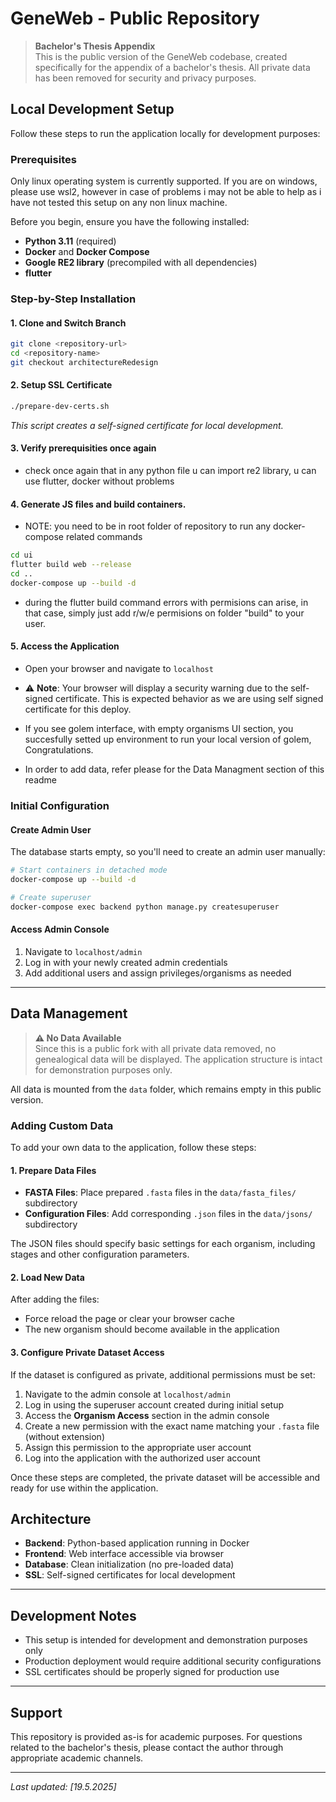 # GeneWeb - Public Repository

> **Bachelor's Thesis Appendix**  
> This is the public version of the GeneWeb codebase, created specifically for the appendix of a bachelor's thesis. All private data has been removed for security and privacy purposes.

## Local Development Setup

Follow these steps to run the application locally for development purposes:

### Prerequisites
Only linux operating system is currently supported.
If you are on windows, please use wsl2, however in case of problems i may not be able to help as i have not tested this setup on any non linux machine.

Before you begin, ensure you have the following installed:
- **Python 3.11** (required)
- **Docker** and **Docker Compose**
- **Google RE2 library** (precompiled with all dependencies)
- **flutter**
### Step-by-Step Installation

#### 1. Clone and Switch Branch
```bash
git clone <repository-url>
cd <repository-name>
git checkout architectureRedesign
```

#### 2. Setup SSL Certificate
```bash
./prepare-dev-certs.sh
```
*This script creates a self-signed certificate for local development.*

#### 3. Verify prerequisities once again
 - check once again that in any python file u can import re2 library, u can use flutter, docker without problems

#### 4. Generate JS files and build containers.
- NOTE: you need to be in root folder of repository to run any docker-compose related commands
```bash
cd ui
flutter build web --release
cd ..
docker-compose up --build -d
```
 - during the flutter build command errors with permisions can arise, in that case, simply just add r/w/e permisions on folder "build" to your user.

#### 5. Access the Application
- Open your browser and navigate to `localhost`
- ⚠️ **Note**: Your browser will display a security warning due to the self-signed certificate. This is expected behavior as we are using self signed certificate for this deploy.

- If you see golem interface, with empty organisms UI section, you succesfully setted up environment to run your local version of golem, Congratulations.
- In order to add data, refer please for the Data Managment section of this readme

### Initial Configuration

#### Create Admin User
The database starts empty, so you'll need to create an admin user manually:

```bash
# Start containers in detached mode
docker-compose up --build -d

# Create superuser
docker-compose exec backend python manage.py createsuperuser
```

#### Access Admin Console
1. Navigate to `localhost/admin`
2. Log in with your newly created admin credentials
3. Add additional users and assign privileges/organisms as needed

---

## Data Management

> **⚠️ No Data Available**  
> Since this is a public fork with all private data removed, no genealogical data will be displayed. The application structure is intact for demonstration purposes only.

All data is mounted from the `data` folder, which remains empty in this public version.

### Adding Custom Data

To add your own data to the application, follow these steps:

#### 1. Prepare Data Files
- **FASTA Files**: Place prepared `.fasta` files in the `data/fasta_files/` subdirectory
- **Configuration Files**: Add corresponding `.json` files in the `data/jsons/` subdirectory

The JSON files should specify basic settings for each organism, including stages and other configuration parameters.

#### 2. Load New Data
After adding the files:
- Force reload the page or clear your browser cache
- The new organism should become available in the application

#### 3. Configure Private Dataset Access
If the dataset is configured as private, additional permissions must be set:

1. Navigate to the admin console at `localhost/admin`
2. Log in using the superuser account created during initial setup
3. Access the **Organism Access** section in the admin console
4. Create a new permission with the exact name matching your `.fasta` file (without extension)
5. Assign this permission to the appropriate user account
6. Log into the application with the authorized user account

Once these steps are completed, the private dataset will be accessible and ready for use within the application.

## Architecture

- **Backend**: Python-based application running in Docker
- **Frontend**: Web interface accessible via browser
- **Database**: Clean initialization (no pre-loaded data)
- **SSL**: Self-signed certificates for local development

---

## Development Notes

- This setup is intended for development and demonstration purposes only
- Production deployment would require additional security configurations
- SSL certificates should be properly signed for production use

---

## Support

This repository is provided as-is for academic purposes. For questions related to the bachelor's thesis, please contact the author through appropriate academic channels.

---

*Last updated: [19.5.2025]*
